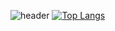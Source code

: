 ![header](https://capsule-render.vercel.app/api?type=waving&color=ffffff&height=150&section=header&text=happyskid&fontSize=90&stroke=000000&fontColor=000000)
[![Top Langs](https://github-readme-stats.vercel.app/api/top-langs/?username=happyskid&theme=gruvbox&show_icons=true&layout=pie&hide_border=true)](https://github.com/anuraghazra/github-readme-stats)
